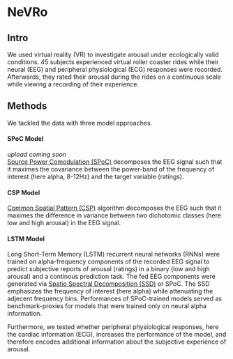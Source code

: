 <h1>NeVRo</h1> 

<h2>Intro</h2> 

We used virtual reality (VR) to investigate arousal under ecologically valid conditions. 45 subjects experienced virtual roller coaster rides while their neural (EEG) and peripheral physiological (ECG) responses were recorded. Afterwards, they rated their arousal during the rides on a continuous scale while viewing a recording of their experience.

<h2>Methods</h2> 
We tackled the data with three model approaches.

<h4>SPoC Model</h4> 
<em>upload coming soon</em><br> 
<a href="https://doi-org.browser.cbs.mpg.de/10.1016/j.neuroimage.2013.07.079">Source Power Comodulation (SPoC)</a> decomposes the EEG signal such that it maximes the covariance between the power-band of the frequency of interest (here alpha, 8-12Hz) and the target variable (ratings).

<h4>CSP Model</h4>
<a href="https://ieeexplore.ieee.org/document/4408441/">Common Spatial Pattern (CSP)</a> algorithm decomposes the EEG such that it maximes the difference in variance between two dichotomic classes (here low and high arousal) in the EEG signal.

<h4>LSTM Model</h4>
Long Short-Term Memory (LSTM) recurrent neural networks (RNNs) were trained on alpha-frequency components of the recorded EEG signal to predict subjective reports of arousal (ratings) in a binary (low and high arousal) and a continous prediction task. The fed EEG components were generated via <a href="https://doi.org/10.1016/j.neuroimage.2011.01.057">Spatio Spectral Decomposition (SSD)</a> or SPoC. The SSD emphasizes the frequency of interest (here alpha) while attenuating the adjecent frequency bins. Performances of SPoC-trained models served as benchmark-proxies for models that were trained only on neural alpha information.

Furthermore, we tested whether peripheral physiological responses, here the cardiac information (ECG), increases the performance of the model, and therefore encodes additional information about the subjective experience of arousal.
